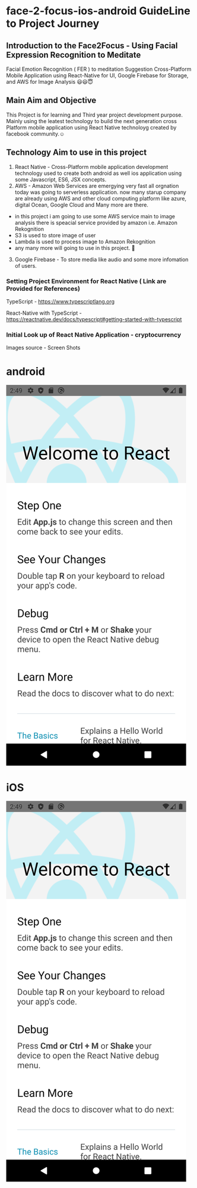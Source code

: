 # face-2-focus-ios-android GuideLine to Project Journey 

## Introduction to the Face2Focus - Using Facial Expression Recognition to Meditate 
Facial Emotion Recognition ( FER ) to meditation Suggestion Cross-Platform Mobile Application using React-Native for UI, Google Firebase for Storage, and AWS for Image Analysis 😃😃😇
## Main Aim and Objective
This Project is for learning and Third year project development purpose. Mainly using the leatest technology to build the next generation cross Platform mobile application using React Native technoloyg created by facebook community.☺️
## Technology Aim to use in this project
1. React Native - Cross-Platform mobile application development technology used to create both android as well ios application using some Javascript, ES6, JSX concepts.
2. AWS - Amazon Web Services are emergying very fast all orgnation today was going to serverless application. now many starup company are already using AWS and other cloud computing platform like azure, digital Ocean, Google Cloud and Many more are there. 
  * in this project i am going to use some AWS service main to image analysis there is speacial service provided by amazon i.e. Amazon Rekognition
  * S3 is used to store image of user 
  * Lambda is used to process image to Amazon Rekognition
  * any many more will going to use in this project. 🙂
3. Google Firebase - To store media like audio and some more infomation of users.

### Setting Project Environment for React Native ( Link are Provided for References)
TypeScript - https://www.typescriptlang.org 

React-Native with TypeScript - https://reactnative.dev/docs/typescript#getting-started-with-typescript

### Initial Look up of React Native Application - cryptocurrency
Images source - Screen Shots
# android
![](src/Markdown/Default-Android.png)
# iOS
![](src/Markdown/Default-Android.png)

